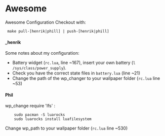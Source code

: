 # Awesome

Awesome Configuration
Checkout with:
```
 make pull-[henrik|phill] | push-[henrik|phill]
```

#### _henrik
Some notes about my configuration:
* Battery widget (`rc.lua`, line ~167), insert your own battery (`l /sys/class/power_supply`).
* Check you have the correct state files in `battery.lua` (line ~21)
* Change the path of the wp_changer to your wallpaper folder (`rc.lua` line ~53)

#### Phil
wp_change require 'lfs' : 
```
    sudo pacman -S luarocks
    sudo luarocks install luafilesystem
``` 
Change wp_path to your wallpaper folder (`rc.lua` line ~530)

